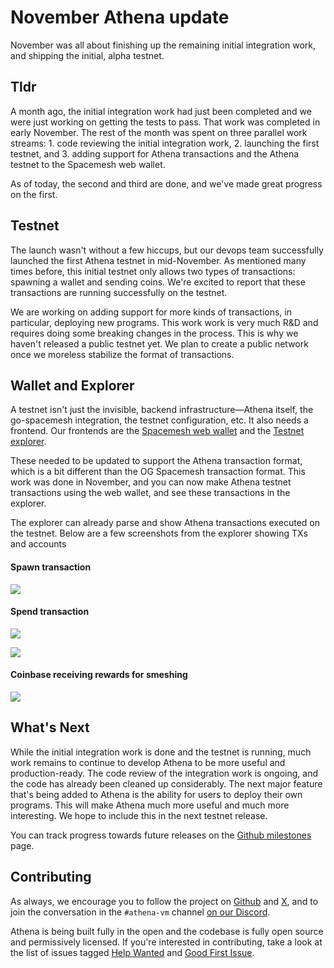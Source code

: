 # November Athena update

November was all about finishing up the remaining initial integration work, and shipping the initial, alpha testnet.

## Tldr

A month ago, the initial integration work had just been completed and we were just working on getting the tests to pass. That work was completed in early November. The rest of the month was spent on three parallel work streams: 1. code reviewing the initial integration work, 2. launching the first testnet, and 3. adding support for Athena transactions and the Athena testnet to the Spacemesh web wallet.

As of today, the second and third are done, and we've made great progress on the first.

## Testnet

The launch wasn't without a few hiccups, but our devops team successfully launched the first Athena testnet in mid-November. As mentioned many times before, this initial testnet only allows two types of transactions: spawning a wallet and sending coins. We're excited to report that these transactions are running successfully on the testnet.

We are working on adding support for more kinds of transactions, in particular, deploying new programs. This work work is very much R&D and requires doing some breaking changes in the process. This is why we haven't released a public testnet yet. We plan to create a public network once we moreless stabilize the format of transactions.

## Wallet and Explorer

A testnet isn't just the invisible, backend infrastructure—Athena itself, the go-spacemesh integration, the testnet configuration, etc. It also needs a frontend. Our frontends are the [Spacemesh web wallet](https://wallet.spacemesh.io/) and the [Testnet explorer](https://explorer-devnet-athena.spacemesh.network/overview).

These needed to be updated to support the Athena transaction format, which is a bit different than the OG Spacemesh transaction format. This work was done in November, and you can now make Athena testnet transactions using the web wallet, and see these transactions in the explorer.

The explorer can already parse and show Athena transactions executed on the testnet. Below are a few screenshots from the explorer showing TXs and accounts

#### Spawn transaction

![]({{site.baseurl}}/assets/tx_spawn.png)

#### Spend transaction

![]({{site.baseurl}}/assets/tx_spend.png)

![]({{site.baseurl}}/assets/account_received_spend.png)

#### Coinbase receiving rewards for smeshing

![]({{site.baseurl}}/assets/account_rewards.png)

## What's Next

While the initial integration work is done and the testnet is running, much work remains to continue to develop Athena to be more useful and production-ready. The code review of the integration work is ongoing, and the code has already been cleaned up considerably. The next major feature that's being added to Athena is the ability for users to deploy their own programs. This will make Athena much more useful and much more interesting. We hope to include this in the next testnet release.

You can track progress towards future releases on the [Github milestones](https://github.com/athenavm/athena/milestones) page.

## Contributing

As always, we encourage you to follow the project on [Github](https://github.com/athenavm) and [X](https://x.com/hashtag/athenavm), and to join the conversation in the `#athena-vm` channel [on our Discord](https://chat.spacemesh.io/).

Athena is being built fully in the open and the codebase is fully open source and permissively licensed. If you're interested in contributing, take a look at the list of issues tagged [Help Wanted](https://github.com/athenavm/athena/issues?q=is%3Aissue+is%3Aopen+label%3A%22help+wanted%22) and [Good First Issue](https://github.com/athenavm/athena/issues?q=is%3Aissue+is%3Aopen+label%3A%22good+first+issue%22).
